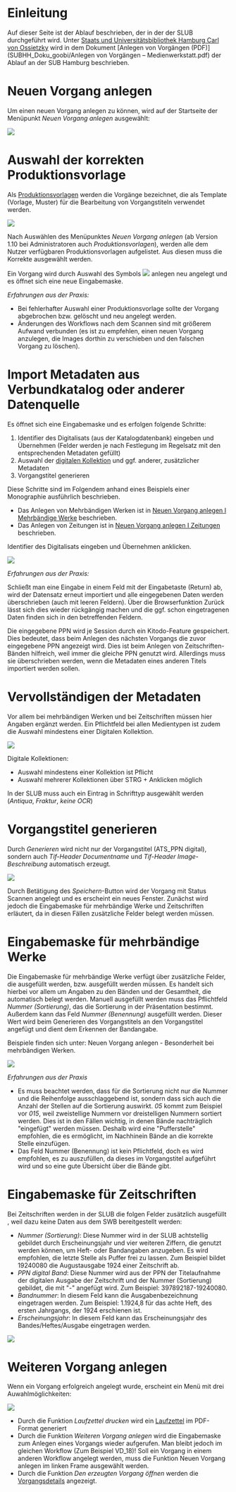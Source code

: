 # Einleitung 

Auf dieser Seite ist der Ablauf beschrieben, der in der der SLUB durchgeführt wird. Unter [Staats und Universitätsbibliothek Hamburg Carl von Ossietzky](https://github.com/kitodo/kitodo-production/wiki/Staats--und-Universit%C3%A4tsbibliothek-Hamburg-Carl-von-Ossietzky) wird in dem Dokument [Anlegen von Vorgängen (PDF)](SUBHH_Doku_goobi/Anlegen von Vorgängen – Medienwerkstatt.pdf) der Ablauf an der SUB Hamburg beschrieben. 

# Neuen Vorgang anlegen

Um einen neuen Vorgang anlegen zu können, wird auf der Startseite der Menüpunkt _Neuen Vorgang anlegen_ ausgewählt:

![](images/00001.jpg)

# Auswahl der korrekten Produktionsvorlage

Als [Produktionsvorlagen](https://github.com/kitodo/kitodo-production/wiki/Produktionsvorlage) werden die Vorgänge bezeichnet, die als Template (Vorlage, Muster) für die Bearbeitung von Vorgangstiteln verwendet werden.

![](images/00002.jpg)

Nach Auswählen des Menüpunktes _Neuen Vorgang anlegen_ (ab Version 1.10 bei Administratoren auch _Produktionsvorlagen_), werden alle dem Nutzer verfügbaren Produktionsvorlagen aufgelistet. Aus diesen muss die Korrekte ausgewählt werden.

Ein Vorgang wird durch Auswahl des Symbols ![](images/icon21.png) anlegen neu angelegt und es öffnet sich eine neue Eingabemaske.

_Erfahrungen aus der Praxis:_

* Bei fehlerhafter Auswahl einer Produktionsvorlage sollte der Vorgang abgebrochen bzw. gelöscht und neu angelegt werden. 
* Änderungen des Workflows nach dem Scannen sind mit größerem Aufwand verbunden (es ist zu empfehlen, einen neuen Vorgang anzulegen, die Images dorthin zu verschieben und den falschen Vorgang zu löschen). 

# Import Metadaten aus Verbundkatalog oder anderer Datenquelle

Es öffnet sich eine Eingabemaske und es erfolgen folgende Schritte:

1. Identifier des Digitalisats (aus der Katalogdatenbank) eingeben und Übernehmen (Felder werden je nach Festlegung im Regelsatz mit den entsprechenden Metadaten gefüllt)
1. Auswahl der [digitalen Kollektion](https://github.com/kitodo/kitodo-production/wiki/Digitale-Kollektionen) und ggf. anderer, zusätzlicher Metadaten
1. Vorgangstitel generieren

Diese Schritte sind im Folgendem anhand eines Beispiels einer Monographie ausführlich beschrieben.

* Das Anlegen von Mehrbändigen Werken ist in [Neuen Vorgang anlegen I Mehrbändige Werke](https://github.com/kitodo/kitodo-production/wiki/Neuen-Vorgang-anlegen-I-Mehrb%C3%A4ndige-Werke) beschrieben. 
* Das Anlegen von Zeitungen ist in [Neuen Vorgang anlegen I Zeitungen](https://github.com/kitodo/kitodo-production/wiki/Neuen-Vorgang-anlegen-I-Zeitungen) beschrieben. 

Identifier des Digitalisats eingeben und Übernehmen anklicken.

![](images/00003.jpg)

_Erfahrungen aus der Praxis:_

Schließt man eine Eingabe in einem Feld mit der Eingabetaste (Return) ab, wird der Datensatz erneut importiert und alle eingegebenen Daten werden überschrieben (auch mit leeren Feldern). Über die Browserfunktion Zurück lässt sich dies wieder rückgängig machen und die ggf. schon eingetragenen Daten finden sich in den betreffenden Feldern.

Die eingegebene PPN wird je Session durch ein Kitodo-Feature gespeichert. Dies bedeutet, dass beim Anlegen des nächsten Vorgangs die zuvor eingegebene PPN angezeigt wird. Dies ist beim Anlegen von Zeitschriften-Bänden hilfreich, weil immer die gleiche PPN genutzt wird. Allerdings muss sie überschrieben werden, wenn die Metadaten eines anderen Titels importiert werden sollen. 


# Vervollständigen der Metadaten

Vor allem bei mehrbändigen Werken und bei Zeitschriften müssen hier Angaben ergänzt werden. Ein Pflichtfeld bei allen Medientypen ist zudem die Auswahl mindestens einer Digitalen Kollektion.

![](images/00004.jpg)


Digitale Kollektionen:

* Auswahl mindestens einer Kollektion ist Pflicht
* Auswahl mehrerer Kollektionen über STRG + Anklicken möglich

In der SLUB muss auch ein Eintrag in Schrifttyp ausgewählt werden (_Antiqua_, _Fraktur_, _keine OCR_)
# Vorgangstitel generieren

Durch _Generieren_ wird nicht nur der Vorgangstitel (ATS_PPN digital), sondern auch _Tif-Header Documentname_ und _Tif-Header Image-Beschreibung_ automatisch erzeugt.

![](images/00005.jpg)

Durch Betätigung des _Speichern_-Button wird der Vorgang mit Status Scannen angelegt und es erscheint ein neues Fenster. Zunächst wird jedoch die Eingabemaske für mehrbändige Werke und Zeitschriften erläutert, da in diesen Fällen zusätzliche Felder belegt werden müssen.

# Eingabemaske für mehrbändige Werke

Die Eingabemaske für mehrbändige Werke verfügt über zusätzliche Felder, die ausgefüllt werden, bzw. ausgefüllt werden müssen. Es handelt sich hierbei vor allem um Angaben zu den Bänden und der Gesamtheit, die automatisch belegt werden. Manuell ausgefüllt werden muss das Pflichtfeld _Nummer (Sortierung)_, das die Sortierung in der Präsentation bestimmt. Außerdem kann das Feld _Nummer (Benennung)_ ausgefüllt werden. Dieser Wert wird beim Generieren des Vorgangstitels an den Vorgangstitel angefügt und dient dem Erkennen der Bandangabe.

Beispiele finden sich unter: Neuen Vorgang anlegen - Besonderheit bei mehrbändigen Werken.

![](images/00006.jpg)

_Erfahrungen aus der Praxis_

* Es muss beachtet werden, dass für die Sortierung nicht nur die Nummer und die Reihenfolge ausschlaggebend ist, sondern dass sich auch die Anzahl der Stellen auf die Sortierung auswirkt. _05_ kommt zum Beispiel vor _015_, weil zweistellige Nummern vor dreistelligen Nummern sortiert werden. Dies ist in den Fällen wichtig, in denen Bände nachträglich "eingefügt" werden müssen. Deshalb wird eine "Pufferstelle" empfohlen, die es ermöglicht, im Nachhinein Bände an die korrekte Stelle einzufügen. 
* Das Feld Nummer (Benennung) ist kein Pflichtfeld, doch es wird empfohlen, es zu auszufüllen, da dieses im Vorgangstitel aufgeführt wird und so eine gute Übersicht über die Bände gibt.

# Eingabemaske für Zeitschriften 

Bei Zeitschriften werden in der SLUB die folgen Felder zusätzlich ausgefüllt , weil dazu keine Daten aus dem SWB bereitgestellt werden:

* _Nummer (Sortierung)_:
Diese Nummer wird in der SLUB achtstellig gebildet durch Erscheinungsjahr und vier weiteren Ziffern, die genutzt werden können, um Heft- oder Bandangaben anzugeben. Es wird empfohlen, die letzte Stelle als Puffer frei zu lassen. Zum Beispiel bildet 19240080 die Augustausgabe 1924 einer Zeitschrift ab.
* _PPN digital Band_:
Diese Nummer wird aus der PPN der Titelaufnahme der digitalen Ausgabe der Zeitschrift und der Nummer (Sortierung) gebildet, die mit "-" angefügt wird. Zum Beispiel: 397892187-19240080.
* _Bandnummer_:
In diesem Feld kann die Ausgabenbezeichnung eingetragen werden. Zum Beispiel: 1.1924,8 für das achte Heft, des ersten Jahrgangs, der 1924 erschienen ist.
* _Erscheinungsjahr_:
In diesem Feld kann das Erscheinungsjahr des Bandes/Heftes/Ausgabe eingetragen werden.

![](images/00007.jpg)

# Weiteren Vorgang anlegen

Wenn ein Vorgang erfolgreich angelegt wurde, erscheint ein Menü mit drei Auwahlmöglichkeiten:

![](images/00008.jpg)

* Durch die Funktion _Laufzettel drucken_ wird ein [Laufzettel](https://github.com/kitodo/kitodo-production/wiki/Laufzettel) im PDF-Format generiert
* Durch die Funktion _Weiteren Vorgang anlegen_ wird die Eingabemaske zum Anlegen eines Vorgangs wieder aufgerufen. Man bleibt jedoch im gleichen Workflow (Zum Beispiel VD_18)! Soll ein Vorgang in einem anderen Workflow angelegt werden, muss die Funktion Neuen Vorgang anlegen im linken Frame ausgewählt werden.
* Durch die Funktion _Den erzeugten Vorgang öffnen_ werden die [Vorgangsdetails](https://github.com/kitodo/kitodo-production/wiki/Vorgangsdetails) angezeigt.

 